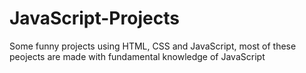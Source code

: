 # JavaScript-Projects
Some funny projects using HTML, CSS and JavaScript, most of these peojects are made with fundamental knowledge of JavaScript


